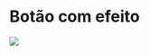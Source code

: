 # Botão com efeito

![](https://user-images.githubusercontent.com/37448340/89361050-9a4bed00-d6a0-11ea-85c0-b331c7efcbed.gif)